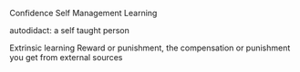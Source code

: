 Confidence
Self Management
Learning

autodidact: a self taught person

Extrinsic learning
Reward or punishment, the compensation or punishment you get from external sources

